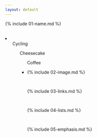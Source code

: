 ```yaml
---
layout: default
---
```


{% include 01-name.md %}

<br>
<li>
  <ul>Cycling
  <ul>Cheesecake
  <ul>Coffee
<li>

{% include 02-image.md %}

<br>

{% include 03-links.md %}

<br>

{% include 04-lists.md %}

<br>

{% include 05-emphasis.md %}
